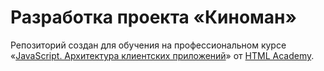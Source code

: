 # Разработка проекта «Киноман»

Репозиторий создан для обучения на профессиональном курсе «[JavaScript. Архитектура клиентских приложений](https://htmlacademy.ru/intensive/ecmascript)» от [HTML Academy](https://htmlacademy.ru).

[check-image]: https://github.com/htmlacademy-ecmascript/1450419-cinemaddict-17/workflows/Project%20check/badge.svg?branch=master
[check-url]: https://github.com/htmlacademy-ecmascript/1450419-cinemaddict-17/actions
